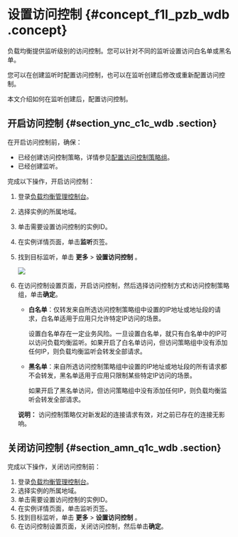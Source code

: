 # 设置访问控制 {#concept_f1l_pzb_wdb .concept}

负载均衡提供监听级别的访问控制。您可以针对不同的监听设置访问白名单或黑名单。

您可以在创建监听时配置访问控制，也可以在监听创建后修改或重新配置访问控制。

本文介绍如何在监听创建后，配置访问控制。

## 开启访问控制 {#section_ync_c1c_wdb .section}

在开启访问控制前，确保：

-   已经创建访问控制策略，详情参见[配置访问控制策略组](intl.zh-CN/历史文档/用户指南（旧版控制台）/访问控制/配置访问控制策略组.md#)。
-   已经创建监听。

完成以下操作，开启访问控制：

1.  登录[负载均衡管理控制台](https://slb.console.aliyun.com/slb)。
2.  选择实例的所属地域。
3.  单击需要设置访问控制的实例ID。
4.  在实例详情页面，单击**监听**页签。
5.  找到目标监听，单击 **更多** \> **设置访问控制** 。

    ![](http://static-aliyun-doc.oss-cn-hangzhou.aliyuncs.com/assets/img/15686/15640564967481_zh-CN.png)

6.  在访问控制设置页面，开启访问控制，然后选择访问控制方式和访问控制策略组，单击**确定**。

    -   **白名单**：仅转发来自所选访问控制策略组中设置的IP地址或地址段的请求，白名单适用于应用只允许特定IP访问的场景。

        设置白名单存在一定业务风险。一旦设置白名单，就只有白名单中的IP可以访问负载均衡监听。如果开启了白名单访问，但访问策略组中没有添加任何IP，则负载均衡监听会转发全部请求。

    -   **黑名单**：来自所选访问控制策略组中设置的IP地址或地址段的所有请求都不会转发，黑名单适用于应用只限制某些特定IP访问的场景。

        如果开启了黑名单访问，但访问策略组中没有添加任何IP，则负载均衡监听会转发全部请求。

    **说明：** 访问控制策略仅对新发起的连接请求有效，对之前已存在的连接无影响。


## 关闭访问控制 {#section_amn_q1c_wdb .section}

完成以下操作，关闭访问控制前：

1.  登录[负载均衡管理控制台](https://slb.console.aliyun.com/slb)。
2.  选择实例的所属地域。
3.  单击需要设置访问控制的实例ID。
4.  在实例详情页面，单击监听页签。
5.  找到目标监听，单击 **更多** \> **设置访问控制** 。
6.  在访问控制设置页面，关闭访问控制，然后单击**确定**。

